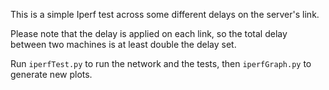 This is a simple Iperf test across some different delays on the server's link.

Please note that the delay is applied on each link, so the total delay between two machines is
at least double the delay set.

Run `iperfTest.py` to run the network and the tests, then `iperfGraph.py` to generate new plots.
